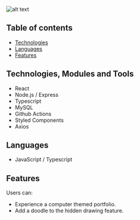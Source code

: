 ![alt text](https://github.com/happy-smilely/portfolio/blob/master/design/folio.gif?raw=true)

## Table of contents

- [Technologies](#technologies)
- [Languages](#languages)
- [Features](#features)

## Technologies, Modules and Tools

- React
- Node.js / Express
- Typescript
- MySQL
- Github Actions
- Styled Components
- Axios

## Languages

- JavaScript / Typescript

## Features

Users can:

- Experience a computer themed portfolio.
- Add a doodle to the hidden drawing feature.